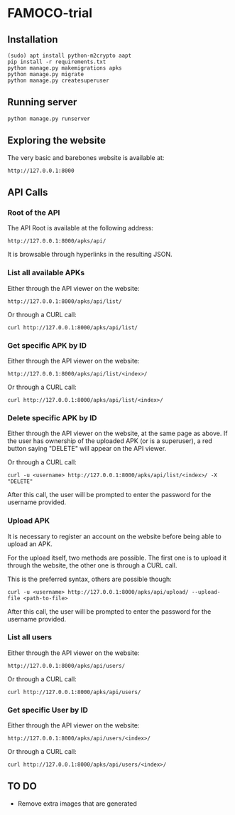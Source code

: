 # FAMOCO-trial

## Installation

```
(sudo) apt install python-m2crypto aapt
pip install -r requirements.txt
python manage.py makemigrations apks
python manage.py migrate
python manage.py createsuperuser
```

## Running server

```
python manage.py runserver
```

## Exploring the website

The very basic and barebones website is available at:

```
http://127.0.0.1:8000
```

## API Calls

### Root of the API

The API Root is available at the following address:

```
http://127.0.0.1:8000/apks/api/
```

It is browsable through hyperlinks in the resulting JSON.

### List all available APKs

Either through the API viewer on the website:

```
http://127.0.0.1:8000/apks/api/list/

```

Or through a CURL call:

```
curl http://127.0.0.1:8000/apks/api/list/
```


### Get specific APK by ID

Either through the API viewer on the website:

```
http://127.0.0.1:8000/apks/api/list/<index>/

```

Or through a CURL call:

```
curl http://127.0.0.1:8000/apks/api/list/<index>/
```

### Delete specific APK by ID

Either through the API viewer on the website, at the same page as above. If the user has ownership of the uploaded APK (or is a superuser), a red button saying "DELETE" will appear on the API viewer.

Or through a CURL call:

```
curl -u <username> http://127.0.0.1:8000/apks/api/list/<index>/ -X "DELETE"
```

After this call, the user will be prompted to enter the password for the username provided.

### Upload APK

It is necessary to register an account on the website before being able to upload an APK.

For the upload itself, two methods are possible. The first one is to upload it through the website, the other one is through a CURL call.

This is the preferred syntax, others are possible though:

```
curl -u <username> http://127.0.0.1:8000/apks/api/upload/ --upload-file <path-to-file>
```

After this call, the user will be prompted to enter the password for the username provided.

### List all users

Either through the API viewer on the website:

```
http://127.0.0.1:8000/apks/api/users/

```

Or through a CURL call:

```
curl http://127.0.0.1:8000/apks/api/users/
```

### Get specific User by ID

Either through the API viewer on the website:

```
http://127.0.0.1:8000/apks/api/users/<index>/

```

Or through a CURL call:

```
curl http://127.0.0.1:8000/apks/api/users/<index>/
```

## TO DO

- Remove extra images that are generated